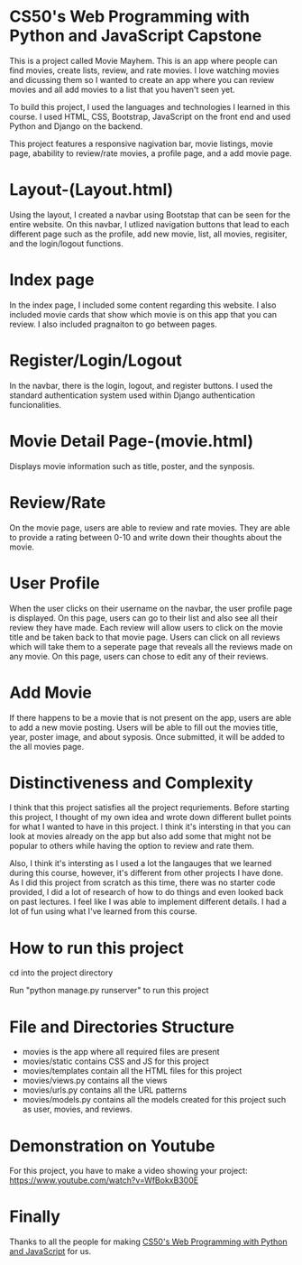 # CS50's Web Programming with Python and JavaScript Capstone

This is a project called Movie Mayhem. This is an app where people can find movies, create lists, review, and rate movies. I love watching movies and dicussing them so I wanted to create an app where you can review movies and all add movies to a list that you haven't seen yet.

To build this project, I used the languages and technologies I learned in this course. I used HTML, CSS, Bootstrap, JavaScript on the front end and used Python and Django on the backend.

This project features a responsive nagivation bar, movie listings, movie page, abability to review/rate movies, a profile page, and a add movie page.

# Layout-(Layout.html)

Using the layout, I created a navbar using Bootstap that can be seen for the entire website. On this navbar, I utlized navigation buttons that lead to each different page such as the profile, add new movie, list, all movies, regisiter, and the login/logout functions.

# Index page

In the index page, I included some content regarding this website. I also included movie cards that show which movie is on this app that you can review. I also included pragnaiton to go between pages.

# Register/Login/Logout

In the navbar, there is the login, logout, and register buttons. I used the standard authentication system used within Django authentication funcionalities.

# Movie Detail Page-(movie.html)

Displays movie information such as title, poster, and the synposis.

# Review/Rate

On the movie page, users are able to review and rate movies. They are able to provide a rating between 0-10 and write down their thoughts about the movie.

# User Profile

When the user clicks on their username on the navbar, the user profile page is displayed. On this page, users can go to their list and also see all their review they have made. Each review will allow users to click on the movie title and be taken back to that movie page. Users can click on all reviews which will take them to a seperate page that reveals all the reviews made on any movie. On this page, users can chose to edit any of their reviews.

# Add Movie

If there happens to be a movie that is not present on the app, users are able to add a new movie posting. Users will be able to fill out the movies title, year, poster image, and about syposis. Once submitted, it will be added to the all movies page.

# Distinctiveness and Complexity

I think that this project satisfies all the project requriements. Before starting this project, I thought of my own idea and wrote down different bullet points for what I wanted to have in this project. I think it's intersting in that you can look at movies already on the app but also add some that might not be popular to others while having the option to review and rate them.

Also, I think it's intersting as I used a lot the langauges that we learned during this course, however, it's different from other projects I have done. As I did this project from scratch as this time, there was no starter code provided, I did a lot of research of how to do things and even looked back on past lectures. I feel like I was able to implement different details. I had a lot of fun using what I've learned from this course.

# How to run this project

cd into the project directory

Run "python manage.py runserver" to run this project

# File and Directories Structure

- movies is the app where all required files are present
- movies/static contains CSS and JS for this project
- movies/templates contain all the HTML files for this project
- movies/views.py contains all the views
- movies/urls.py contains all the URL patterns
- movies/models.py contains all the models created for this project such as user, movies, and reviews.

# Demonstration on Youtube

For this project, you have to make a video showing your project: https://www.youtube.com/watch?v=WfBokxB300E

# Finally

Thanks to all the people for making [CS50's Web Programming with Python and JavaScript](https://www.edx.org/course/cs50s-web-programming-with-python-and-javascript) for us.

